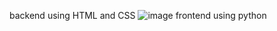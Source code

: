 backend using HTML and CSS
![image](https://github.com/user-attachments/assets/3a6be840-78f9-4562-a0e3-4563300823a5)
frontend using python
